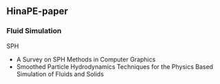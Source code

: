 ## HinaPE-paper
### Fluid Simulation

SPH

- A Survey on SPH Methods in Computer Graphics
- Smoothed Particle Hydrodynamics Techniques for the Physics Based Simulation of Fluids and Solids

